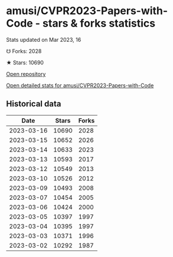 # amusi/CVPR2023-Papers-with-Code - stars & forks statistics

Stats updated on Mar 2023, 16

☋ Forks: 2028

★ Stars: 10690

[Open repository](https://github.com/amusi/CVPR2023-Papers-with-Code)

[Open detailed stats for amusi/CVPR2023-Papers-with-Code](https://reviewgithub.com/rep/amusi/CVPR2023-Papers-with-Code)

## Historical data
| Date | Stars | Forks |
|------|-------|-------|
| 2023-03-16 | 10690 | 2028 | 
| 2023-03-15 | 10652 | 2026 | 
| 2023-03-14 | 10633 | 2023 | 
| 2023-03-13 | 10593 | 2017 | 
| 2023-03-12 | 10549 | 2013 | 
| 2023-03-10 | 10526 | 2012 | 
| 2023-03-09 | 10493 | 2008 | 
| 2023-03-07 | 10454 | 2005 | 
| 2023-03-06 | 10424 | 2000 | 
| 2023-03-05 | 10397 | 1997 | 
| 2023-03-04 | 10395 | 1997 | 
| 2023-03-03 | 10371 | 1996 | 
| 2023-03-02 | 10292 | 1987 | 

